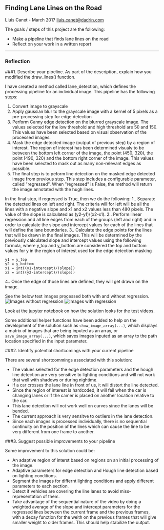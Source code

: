 ## **Finding Lane Lines on the Road** 

Lluis Canet - March 2017
lluis.canet@dadrin.com

The goals / steps of this project are the following:
* Make a pipeline that finds lane lines on the road
* Reflect on your work in a written report


[//]: # (Image References)

[image1]: ./test_images_output/report_hough.jpg "Images with raw Hought Lines"
[image2]: ./test_images_output/report_lanes.jpg "Images with regressed lines"

---

### Reflection

###1. Describe your pipeline. As part of the description, explain how you modified the draw_lines() function.

I have created a method called lane_detection, which defines the processing pipeline for an individual image. This pipeline has the following steps:

1. Convert image to grayscale
2. Apply gaussian blur to the grayscale image with a kernel of 5 pixels as a pre-processing step for edge detection
3. Perform Canny edge detection on the blurred grayscale image. The values selected for the low threshold and high threshold are 50 and 150. This values have been selected based on visual observation of the processed images.
4. Mask the edge detected image (output of previous step) by a region of interest. The region of interest has been determined visualy to be between the bottom left corner of the image, the point (450, 320), the point (490, 320) and the bottom right corner of the image. This values have been selected to mask out as many non-relevant edges as possible.
5. The final step is to peform line detection on the masked edge detected image from previous step. This step includes a configurable parameter, called "regressed". When "regressed" is False, the method will return the image annotated with the hugh lines.

In the final step, if regressed is True, then we do the following:
1.. Separate the detected lines on left and right. The criteria will for left will be all the lines with a negative slope and x1 and x2 values less than 480 pixels. The value of the slope is calculated as (y2-y1)/(x2-x1).
2.. Perform linear regression and all line edges from each of the groups (left and right) and in order to calculate the slope and intercept values for each of the lines that will define the lane boundaries.
3.. Calculate the edge points for the lines that will be drawn in the final images. This will be determined by the previously calculated slope and intercept values using the following formula, where y_top and y_bottom are considered the top and bottom values for y in the region of interest used for the edge detection masking
```
y1 = y_top
y2 = y_bottom
x1 = int((y1-intercept)/(slope))
x2 = int((y2-intercept)/(slope))
```
4.. Once the edge of those lines are defined, they will get drawn on the image.

See the below test images processed both with and without regression.
![Images without regression][image1]
![Images with regression][image2]

Look at the jupyter notebook on how the solution looks for the test videos.

Some additional helper functions have been added to help on the development of the solution such as ```show_image_array(...)```, which displays a matrix of images that are being inputed as an array, or ```save_image_array(...)```, which saves images inputed as an array to the path location specified in the input parameter.



###2. Identify potential shortcomings with your current pipeline

There are several shortcommings associated with this solution:
* The values selected for the edge detection parameters and the hough line detection are very sensitive to lighting conditions and will not work that well with shadows or during nightime.
* If a car crosses the lane line in front of us, it will distort the line detected.
* Since the region of interest is hardcoded, it will fail when the car is changing lanes or if the camer is placed on another location relative to the car.
* This lane detection will not work well on curves since the lanes will be bended.
* The current approach is very sensitve to outliers in the lane detection.
* Since each images is processed individually, there is no sequential continuity on the position of the lines which can cause the line to be very different from one frame to another.

###3. Suggest possible improvements to your pipeline

Some improvement to this solution could be:
* An adaptive region of interst based on regions on an initial processing of the image.
* Adaptive parameters for edge detection and Hough line detection based on lighting conditions.
* Segment the images for differnt lighting conditions and apply different parameters to each section.
* Detect if vehicles are covering the line lanes to avoid miss-representation of them.
* Take advantage of the sequential nature of the video by doing a weighted average of the slope and intercept parameters for the regressed lines between the current frame and the previous frames, with a decay function for the weith on the previous frames that will give smaller weight to older frames. This should help stabilize the output.

